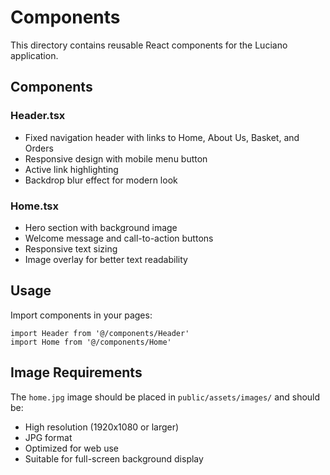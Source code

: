 # Components

This directory contains reusable React components for the Luciano application.

## Components

### Header.tsx
- Fixed navigation header with links to Home, About Us, Basket, and Orders
- Responsive design with mobile menu button
- Active link highlighting
- Backdrop blur effect for modern look

### Home.tsx
- Hero section with background image
- Welcome message and call-to-action buttons
- Responsive text sizing
- Image overlay for better text readability

## Usage

Import components in your pages:

```tsx
import Header from '@/components/Header'
import Home from '@/components/Home'
```

## Image Requirements

The `home.jpg` image should be placed in `public/assets/images/` and should be:
- High resolution (1920x1080 or larger)
- JPG format
- Optimized for web use
- Suitable for full-screen background display

